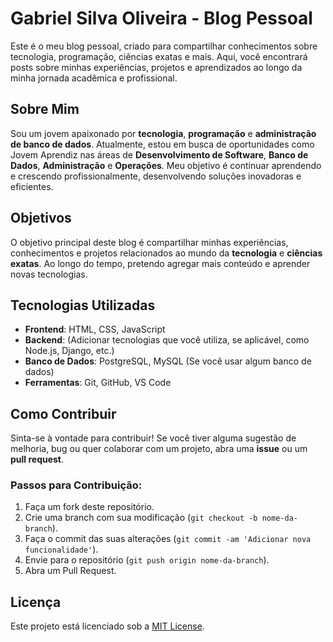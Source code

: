 # Gabriel Silva Oliveira - Blog Pessoal

Este é o meu blog pessoal, criado para compartilhar conhecimentos sobre tecnologia, programação, ciências exatas e mais. Aqui, você encontrará posts sobre minhas experiências, projetos e aprendizados ao longo da minha jornada acadêmica e profissional.

## Sobre Mim

Sou um jovem apaixonado por **tecnologia**, **programação** e **administração de banco de dados**. Atualmente, estou em busca de oportunidades como Jovem Aprendiz nas áreas de **Desenvolvimento de Software**, **Banco de Dados**, **Administração** e **Operações**. Meu objetivo é continuar aprendendo e crescendo profissionalmente, desenvolvendo soluções inovadoras e eficientes.

## Objetivos

O objetivo principal deste blog é compartilhar minhas experiências, conhecimentos e projetos relacionados ao mundo da **tecnologia** e **ciências exatas**. Ao longo do tempo, pretendo agregar mais conteúdo e aprender novas tecnologias.

## Tecnologias Utilizadas

- **Frontend**: HTML, CSS, JavaScript
- **Backend**: (Adicionar tecnologias que você utiliza, se aplicável, como Node.js, Django, etc.)
- **Banco de Dados**: PostgreSQL, MySQL (Se você usar algum banco de dados)
- **Ferramentas**: Git, GitHub, VS Code

## Como Contribuir

Sinta-se à vontade para contribuir! Se você tiver alguma sugestão de melhoria, bug ou quer colaborar com um projeto, abra uma **issue** ou um **pull request**.

### Passos para Contribuição:
1. Faça um fork deste repositório.
2. Crie uma branch com sua modificação (`git checkout -b nome-da-branch`).
3. Faça o commit das suas alterações (`git commit -am 'Adicionar nova funcionalidade'`).
4. Envie para o repositório (`git push origin nome-da-branch`).
5. Abra um Pull Request.

## Licença

Este projeto está licenciado sob a [MIT License](https://opensource.org/licenses/MIT).

